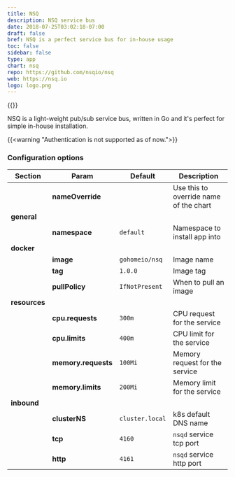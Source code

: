 ```yaml
---
title: NSQ
description: NSQ service bus
date: 2018-07-25T03:02:18-07:00
draft: false
bref: NSQ is a perfect service bus for in-house usage
toc: false
sidebar: false
type: app
chart: nsq
repo: https://github.com/nsqio/nsq
web: https://nsq.io
logo: logo.png
---
```

{{<app>}}

NSQ is a light-weight pub/sub service bus, written in Go and it's perfect for simple in-house installation.

{{<warning "Authentication is not supported as of now.">}} 

### Configuration options

| Section | Param | Default | Description |
|---------|-------|---------|-------------|
|| **nameOverride** || Use this to override name of the chart |
| **general** |
|| **namespace** | `default` | Namespace to install app into |
| **docker** |
|| **image** | `gohomeio/nsq` | Image name | 
|| **tag** | `1.0.0` | Image tag | 
|| **pullPolicy** | `IfNotPresent` | When to pull an image |
| **resources** | 
|| **cpu.requests** | `300m` | CPU request for the service | 
|| **cpu.limits** | `400m` | CPU limit for the service |
|| **memory.requests** | `100Mi` | Memory request for the service | 
|| **memory.limits** | `200Mi` | Memory limit for the service |
| **inbound** |
|| **clusterNS** | `cluster.local` | k8s default DNS name |
|| **tcp** | `4160` | `nsqd` service tcp port |
|| **http** | `4161` | `nsqd` service http port |